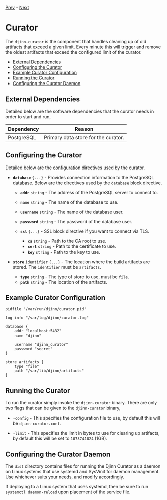 [Prev](/admin/consumer) - [Next](/admin/scheduler)

# Curator

The `djinn-curator` is the component that handles cleaning up of old artifacts
that exceed a given limit. Every minute this will trigger and remove the oldest
artifacts that exceed the configured limit of the curator.

* [External Dependencies](#external-dependencies)
* [Configuring the Curator](#configuring-the-curator)
* [Example Curator Configuration](#example-server-configuration)
* [Running the Curator](#running-the-curator)
* [Configuring the Curator Daemon](#configuring-the-curator-daemon)

## External Dependencies

Detailed below are the software dependencies that the curator needs in order
to start and run,

| Dependency  | Reason                              |
|-------------|-------------------------------------|
| PostgreSQL  | Primary data store for the curator. |

## Configuring the Curator

Detailed below are the [configuration](/admin/configuration) directives used by
the curator.

* **`database`** `{...}` - Provides connection information to the PostgreSQL
database. Below are the directives used by the `database` block directive.

  * **`addr`** `string` - The address of the PostgreSQL server to connect to.
  * **`name`** `string` - The name of the database to use.
  * **`username`** `string` - The name of the database user.
  * **`password`** `string` - The password of the database user.

  * **`ssl`** `{...}` - SSL block directive if you want to connect via TLS.
  
    * **`ca`** `string` - Path to the CA root to use.
    * **`cert`** `string` - Path to the certificate to use.
    * **`key`** `string` - Path to the key to use.

* **`store`** `identifier` `{...}` - The location where the build artifacts are
stored. The `identifier` must be `artifacts`.

  * **`type`** `string` - The type of store to use, must be `file`.
  * **`path`** `string` - The location of the artifacts.

## Example Curator Configuration

    pidfile "/var/run/djinn/curator.pid"

    log info "/var/log/djinn/curator.log"

    database {
        addr "localhost:5432"
        name "djinn"

        username "djinn_curator"
        password "secret"
    }

    store artifacts {
        type "file"
        path "/var/lib/djinn/artifacts"
    }

## Running the Curator

To run the curator simply invoke the `djinn-curator` binary. There are only two
flags that can be given to the `djinn-curator` binary,

* `-config` - This specifies the configuration file to use, by default this
will be `djinn-curator.conf`.

* `-limit` - This specifies the limit in bytes to use for clearing up
artifacts, by default this will be set to `1073741824` (1GB).

## Configuring the Curator Daemon

The `dist` directory contains files for running the Djinn Curator as a daemon
on Linux systems that use systemd and SysVinit for daemon management. Use
whichever suits your needs, and modify accordingly.

If deploying to a Linux system that uses systemd, then be sure to run
`systemctl daemon-reload` upon placement of the service file.
